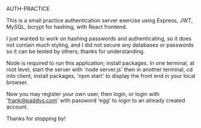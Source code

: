 AUTH-PRACTICE

This is a small practice authentication server exercise using Express, JWT, MySQL, bcrypt for hashing, with React frontend.

I just wanted to work on hashing passwords and authenticating, so it does not contain much styling, and I did not secure any databases or passwords so it can be tested by others; thanks for understanding.

Node is required to run this application; install packages. In one terminal, at root level, start the server with 'node server.js' then in another terminal, cd into client, install packages, 'npm start' to display the front end in your local browser.

Now you may register your own user, then login, or login with 'frank@paddys.com' with password 'egg' to login to an already created account.

Thanks for stopping by!
